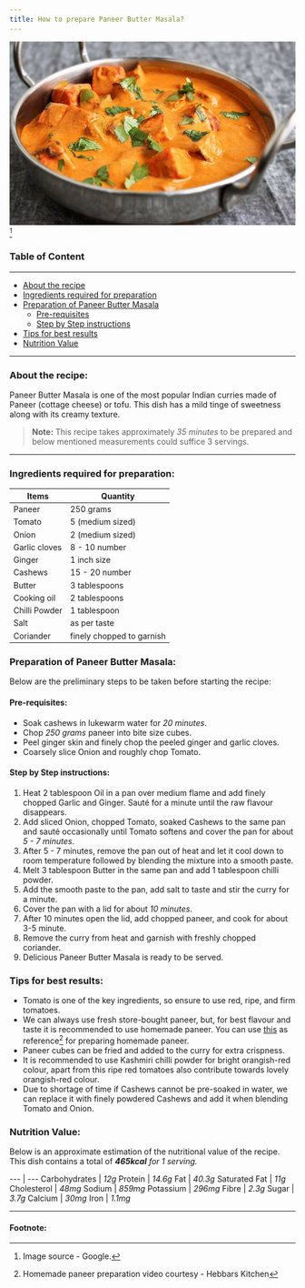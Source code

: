 ```yaml
---
title: How to prepare Paneer Butter Masala?
---
```

![image](./images/Paneer-Butter-Masala.jpg)
[^1]

### Table of Content

 --- 
- [About the recipe](#about-the-recipe)
- [Ingredients required for preparation](#ingredients-required-for-preparation)
- [Preparation of Paneer Butter Masala](#preparation-of-paneer-butter-masala)
	- [Pre-requisites](#pre-requisites)
	- [Step by Step instructions](#step-by-step-instructions)
- [Tips for best results](#tips-for-best-results) 
- [Nutrition Value](#nutrition-value)
 
---
### About the recipe:
Paneer Butter Masala is one of the most popular Indian curries made of Paneer (cottage cheese) or tofu. This dish has a mild tinge of sweetness along with its creamy texture.
<br>

> **Note:** This recipe takes approximately *35 minutes* to be prepared and below mentioned measurements could suffice 3 servings.

---

### Ingredients required for preparation:

 **Items** | **Quantity**
 --- | --- 
 Paneer | 250 grams 
 Tomato | 5 (medium sized) 
 Onion | 2 (medium sized) 
 Garlic cloves | 8 - 10 number 
 Ginger | 1 inch size 
 Cashews | 15 - 20 number 
 Butter | 3 tablespoons 
 Cooking oil | 2 tablespoons 
 Chilli Powder | 1 tablespoon 
 Salt | as per taste 
 Coriander | finely chopped to garnish 
 
### Preparation of Paneer Butter Masala:

Below are the preliminary steps to be taken before starting the recipe:

#### Pre-requisites:
- 	Soak cashews in lukewarm water for *20 minutes*.
-	Chop *250 grams* paneer into bite size cubes.
-	Peel ginger skin and finely chop the peeled ginger and garlic cloves.
-	Coarsely slice Onion and roughly chop Tomato.

#### Step by Step instructions:
1.	Heat 2 tablespoon Oil in a pan over medium flame and add finely chopped Garlic and Ginger. Sauté for a minute until the raw flavour disappears.
2.	Add sliced Onion, chopped Tomato, soaked Cashews to the same pan and sauté occasionally until Tomato softens and cover the pan for about *5 - 7 minutes*. 
3.	After 5 - 7 minutes, remove the pan out of heat and let it cool down to room temperature followed by blending the mixture into a smooth paste.
4.	Melt 3 tablespoon Butter in the same pan and add 1 tablespoon chilli powder. 
5.	Add the smooth paste to the pan, add salt to taste and stir the curry for a minute.
6.	Cover the pan with a lid for about *10 minutes*.
7.	After 10 minutes open the lid, add chopped paneer, and cook for about 3-5 minute. 
8.	Remove the curry from heat and garnish with freshly chopped coriander. 
9.	Delicious Paneer Butter Masala is ready to be served.

### Tips for best results:

- Tomato is one of the key ingredients, so ensure to use red, ripe, and firm tomatoes.
- We can always use fresh store-bought paneer, but, for best flavour and taste it is recommended to use homemade paneer. You can use [this](https://www.youtube.com/watch?v=A9bwHBikW8o) as reference[^2] for preparing homemade paneer.
- Paneer cubes can be fried and added to the curry for extra crispness. 
- It is recommended to use Kashmiri chilli powder for bright orangish-red colour, apart from this ripe red tomatoes also contribute towards lovely orangish-red colour.
- Due to shortage of time if Cashews cannot be pre-soaked in water, we can replace it with finely powdered Cashews and add it when blending Tomato and Onion.

### Nutrition Value:

Below is an approximate estimation of the nutritional value of the recipe. This dish contains a total of ***465kcal*** *for 1 serving.*

--- | ---
Carbohydrates | *12g*
Protein | *14.6g*
Fat | *40.3g*
Saturated Fat | *11g*
Cholesterol | *48mg*
Sodium | *859mg*
Potassium | *296mg*
Fibre | *2.3g*
Sugar | *3.7g*
Calcium | *30mg*
Iron | *1.1mg*

---
#### Footnote:

[^1]: Image source - Google.
[^2]: Homemade paneer preparation video courtesy - Hebbars Kitchen

	
